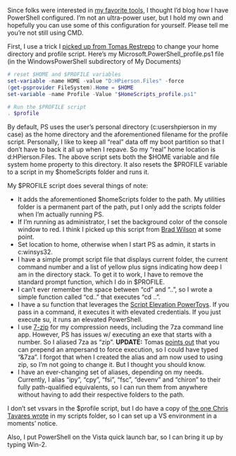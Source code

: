 Since folks were interested in [my favorite
tools](http://devhawk.net/2008/02/28/DevHawks+Inessential+List+Of+Tools.aspx),
I thought I’d blog how I have PowerShell configured. I’m not an
ultra-power user, but I hold my own and hopefully you can use some of
this configuration for yourself. Please tell me you’re not still using
CMD.

First, I use a trick I [picked up from Tomas
Restrepo](http://www.winterdom.com/weblog/2008/01/24/ModifyingTheHomeInPowerShell.aspx)
to change your home directory and profile script. Here’s my
Microsoft.PowerShell\_profile.ps1 file (in the WindowsPowerShell
subdirectory of My Documents)

``` powershell
# reset $HOME and $PROFILE variables
set-variable -name HOME -value "D:HPierson.Files" -force  
(get-psprovider FileSystem).Home = $HOME  
set-variable -name Profile -Value "$HomeScripts_profile.ps1"

# Run the $PROFILE script
. $profile
```

By default, PS uses the user’s personal directory (c:usershpierson in my
case) as the home directory and the aforementioned filename for the
profile script. Personally, I like to keep all “real” data off my boot
partition so that I don’t have to back it all up when I repave. So my
“real” home location is d:HPierson.Files. The above script sets both the
\$HOME variable and file system home property to this directory. It also
resets the \$PROFILE variable to a script in my \$homeScripts folder and
runs it.

My \$PROFILE script does several things of note:

-   It adds the aforementioned \$homeScripts folder to the path. My
    utilities folder is a permanent part of the path, put I only add the
    scripts folder when I’m actually running PS.
-   If I’m running as administrator, I set the background color of the
    console window to red. I think I picked up this script from [Brad
    Wilson](http://bradwilson.typepad.com/) at some point.
-   Set location to home, otherwise when I start PS as admin, it starts
    in c:winsys32.
-   I have a simple prompt script file that displays current folder, the
    current command number and a list of yellow plus signs indicating
    how deep I am in the directory stack. To get it to work, I have to
    remove the standard prompt function, which I do in \$PROFILE.
-   I can’t ever remember the space between “cd” and “..”, so I wrote a
    simple function called “cd..” that executes “cd ..”.
-   I have a su function that leverages the [Script Elevation
    PowerToys](http://technet.microsoft.com/en-us/magazine/cc162321.aspx).
    If you pass in a command, it executes it with elevated credentials.
    If you just execute su, it runs an elevated PowerShell.
-   I use [7-zip](http://www.7-zip.org/) for my compression needs,
    including the 7za command line app. However, PS has issues w/
    executing an exe that starts with a number. So I aliased 7za as
    “zip”. **UPDATE:** Tomas [points
    out](http://twitter.com/tomasrestrepo/statuses/870758014) that you
    can prepend an ampersand to force execution, so I could have typed
    “&7za”. I forgot that when I created the alias and am now used to
    using zip, so I’m not going to change it. But I thought you should
    know.
-   I have an ever-changing set of aliases, depending on my needs.
    Currently, I alias “ipy”, “cpy”, “fsi”, “fsc”, “devenv” and “chiron”
    to their fully path-qualified equivalents, so I can run them from
    anywhere without having to add their respective folders to the path.

I don’t set vsvars in the \$profile script, but I do have a copy of [the
one Chris Tavares
wrote](http://www.tavaresstudios.com/Blog/post/The-last-vsvars32ps1-Ill-ever-need.aspx)
in my scripts folder, so I can set up a VS environment in a moments’
notice.

Also, I put PowerShell on the Vista quick launch bar, so I can bring it
up by typing Win-2.
